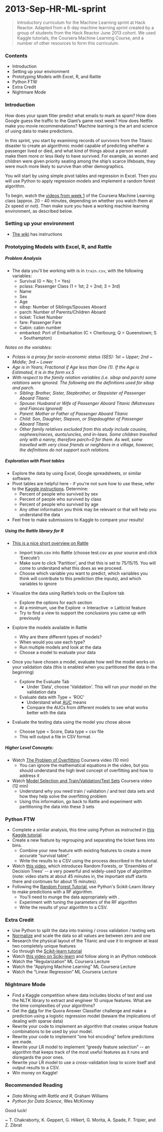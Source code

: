 2013-Sep-HR-ML-sprint
=====================
> Introductory curriculum for the Machine Learning sprint at Hack Reactor. Adapted from a 6-day machine learning sprint created by a group of students from the Hack Reactor June 2013 cohort. We used Kaggle tutorials, the Coursera Machine Learning Course, and a number of other resources to form this curriculum.


### Contents
* Introduction
* Setting up your environment
* Prototyping Models with Excel, R, and Rattle
* Python FTW
* Extra Credit
* Nightmare Mode

### Introduction
How does your spam filter predict what emails to mark as spam? How does Google guess the traffic to the Giant’s game next week? How does Netflix make you movie recommendations? Machine learning is the art and science of using data to make predictions.

In this sprint, you start by examining records of survivors from the Titanic disaster to create an algorithmic model capable of predicting whether a passenger lived or died, and what kind of things about a person would make them more or less likely to have survived. For example, as women and children were given priority seating among the ship’s scarce lifeboats, they were much more likely to survive than other demographics.

You will start by using simple pivot tables and regression in Excel. Then you will use Python to apply regression models and implement a random forest algorithm.

To begin, watch the [videos from week 1](https://class.coursera.org/ml-003/lecture/index) of the Coursera Machine Learning class (approx. 20 - 40 minutes, depending on whether you watch them at 2x speed or not). Then make sure you have a working machine learning environment, as described below.

### Setting up your environment
* [The wiki](https://github.com/palimpsests/2013-Sep-HR-ML-sprint/wiki/Setting-up-your-dev-environment) has instructions

### Prototyping Models with Excel, R, and Rattle

##### Problem Analysis
* The data you'll be working with is in ```train.csv```, with the following variables:
  * Survival (0 = No; 1 = Yes)
  * pclass: Passenger Class (1 = 1st; 2 = 2nd; 3 = 3rd)
  * Name
  * Sex
  * Age
  * sibsp: Number of Siblings/Spouses Aboard
  * parch: Number of Parents/Children Aboard
  * ticket: Ticket Number
  * fare: Passenger Fare
  * Cabin: cabin number
  * embarked: Port of Embarkation (C = Cherbourg; Q = Queenstown; S = Southampton)

_Notes on the variables:_

* _Pclass is a proxy for socio-economic status (SES): 1st ~ Upper; 2nd ~ Middle; 3rd ~ Lower_
* _Age is in Years; Fractional if Age less than One (1).  If the Age is Estimated, it is in the form xx.5_
* _With respect to the family relation variables (i.e. sibsp and parch) some relations were ignored.  The following are the definitions used for sibsp and parch._
    * _Sibling: Brother, Sister, Stepbrother, or Stepsister of Passenger Aboard Titanic_
    * _Spouse: Husband or Wife of Passenger Aboard Titanic (Mistresses and Fiances Ignored)_
    * _Parent: Mother or Father of Passenger Aboard Titanic_
    * _Child: Son, Daughter, Stepson, or Stepdaughter of Passenger Aboard Titanic_
    * _Other family relatives excluded from this study include cousins, nephews/nieces, aunts/uncles, and in-laws. Some children travelled only with a nanny, therefore parch=0 for them.  As well, some travelled with very close friends or neighbors in a village, however, the definitions do not support such relations._

##### Exploration with Pivot tables
* Explore the data by using Excel, Google spreadsheets, or similar software.
* Pivot tables are helpful here - if you're not sure how to use these, refer to the [Kaggle instructions](http://www.kaggle.com/c/titanic-gettingStarted/details/getting-started-with-excel). Determine:
  * Percent of people who survived by sex
  * Percent of people who survived by class
  * Percent of people who survived by age
  * Any other information you think may be relevant or that will help you understand the data
* Feel free to make submissions to Kaggle to compare your results!

##### Using the Rattle library for R
* [This is a nice short overview on Rattle](http://onepager.togaware.com/StartO.pdf)
  * Import train.csv into Rattle (choose test.csv as your source and click 'Execute')
  * Make sure to click 'Partition', and that this is set to 75/15/15. You will come to understand what this does as we proceed.
  * Choose which variable you want to predict, which variables you think will contribute to this prediction (the inputs), and which variables to ignore
* Visualize the data using Rattle’s tools on the Explore tab
  * Explore the options for each section
  * At a minimum,  use the Explore → Interactive → Latticist feature
  * Try to find a view to support the conclusions you came up with previously
* Explore the models available in Rattle
  * Why are there different types of models?
  * When would you use each type?
  * Run multiple models and look at the data
  * Choose a model to evaluate your data
* Once you have chosen a model, evaluate how well the model works on your validation data (this is enabled when you partitioned the data in the beginning)
  * Explore the Evaluate Tab
    * Under 'Data', choose 'Validation'.  This will run your model on the validation data
  * Evaluate data with Type = 'ROC'
    * Understand what [AUC](http://en.wikipedia.org/wiki/Receiver_operating_characteristic#Area_under_the_curve) means
    * Compare the AUCs from different models to see what works better with the data

* Evaluate the testing data using the model you chose above
  * Choose type = Score, Data type = csv file
  * This will output a file in CSV format.

##### Higher Level Concepts:

* Watch [The Problem of Overfitting](https://class.coursera.org/ml-003/lecture/39) Coursera video (10 min)
  * You can ignore the mathematical equations in the video, but you should understand the high level concept of overfitting and how to address it
* Watch [Model Selection and Train/Validation/Test Sets](https://class.coursera.org/ml-003/lecture/61) Coursera video (12 min)
  * Understand why you need train / validation / and test data sets and how they help solve the overfitting problem
  * Using this information, go back to Rattle and experiment with partitioning the data into these 3 sets

### Python FTW

* Complete a similar analysis, this time using Python as instructed in [this Kaggle tutorial](http://www.kaggle.com/c/titanic-gettingStarted/details/getting-started-with-python).
* Create a new feature by regrouping and separating the ticket fares into bins.
  * Combine your new feature with existing features to create a more accurate “survival table”.
  * Write the results to a CSV using the process described in the tutorial.
* Watch [this video](http://www.youtube.com/watch?v=kwt6XEh7U3g#t=45m35s), which introduces Random Forests, or 'Ensembles of Decision Trees' -- a very powerful and widely-used type of algorithm (note: video starts at about 45 minutes in, the important stuff starts there and continues for about 15 minutes).
* Following the [Random Forest Tutorial](http://www.kaggle.com/c/titanic-gettingStarted/details/getting-started-with-random-forests), use Python's Scikit-Learn library to make predictions with a RF algorithm.
  * You'll need to munge the data appropriately with .
  * Experiment with tuning the parameters of the RF algorithm
  * Write the results of your algorithm to a CSV.

### Extra Credit

* Use Python to split the data into training / cross validation / testing sets
* [Normalize](http://en.wikipedia.org/wiki/Normalization_%28statistics%29) and scale the data so all values are between zero and one
* Research the physical layout of the Titanic and use it to engineer at least two completely unique features
* Go through the [Scikit-learn tutorial](http://scikit-learn.org/stable/tutorial/index.html)
* Watch [this video on Sciki-learn](http://www.youtube.com/watch?v=cHZONQ2-x7I) and follow along in an iPython notebook
* Watch the “Regularization” ML Coursera Lecture
* Watch the “Applying Machine Learning” ML Coursera Lecture
* Watch the “Linear Regression” ML Coursera Lecture

### Nightmare Mode

* Find a Kaggle competition where data includes blocks of text and use the NLTK library to extract and engineer 10 unique features. What are the time complexities of your algorithms?
* Get the [data](http://qsf.cf.quoracdn.net/QuoraAnswerClassifier_testcases.zip) for the Quora Answer Classifier challenge and make a prediction using a logistic regression model (beware the implications of dealing with sparse data)
* Rewrite your code to implement an algorithm that creates unique feature combinations to be used by your model.
* Rewrite your code to implement “one hot encoding” before predictions are made.
* Rewrite your LR model to implement  “greedy feature selection” -- an algorithm that keeps track of the most useful features as it runs and disregards the poor ones.
* Rewrite your LR model to use a cross-validation loop to score itself and output results to a CSV.
* Win money on Kaggle!

### Recommended Reading
* _Data Mining with Rattle and R_, Graham Williams
* _Python for Data Science_, Wes McKinney

Good luck!

~ T. Chakraborty, K. Geppert, G. Hilkert, G. Morita, A. Spade, F. Tripier, and Z. Zibrat